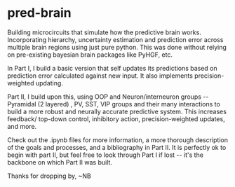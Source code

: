 # pred-brain
Building microcircuits that simulate how the predictive brain works. Incorporating hierarchy, uncertainty estimation and prediction error across multiple brain regions using just pure python. This was done without relying on pre-existing bayesian brain packages like PyHGF, etc.

In Part I, I build a basic version that self updates its predictions based on prediction error calculated against new input. It also implements precision-weighted updating.

Part II, I build upon this, using OOP and Neuron/interneuron groups -- Pyramidal (2 layered) , PV, SST, VIP groups and their many interactions to build a more robust and neurally accurate predictive system. This increases feedback/ top-down control, inhibitory action, precision-weighted updates, and more.

Check out the .ipynb files for more information, a more thorough description of the goals and processes, and a bibliography in Part II. It is perfectly ok to begin with part II, but feel free to look through Part I if lost -- it's the backbone on which Part II was built.

Thanks for dropping by,
~NB
